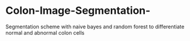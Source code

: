 # Colon-Image-Segmentation-
Segmentation scheme with naive bayes and random forest to differentiate normal and abnormal colon cells
